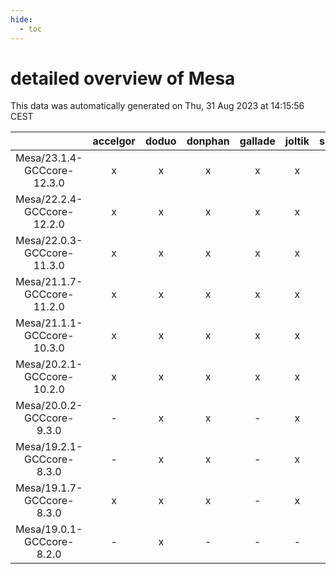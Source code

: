 ```yaml
---
hide:
  - toc
---
```


detailed overview of Mesa
=========================


This data was automatically generated on Thu, 31 Aug 2023 at 14:15:56 CEST  

| |accelgor|doduo|donphan|gallade|joltik|skitty|swalot|victini|
| :---: | :---: | :---: | :---: | :---: | :---: | :---: | :---: | :---: |
|Mesa/23.1.4-GCCcore-12.3.0|x|x|x|x|x|x|x|x|
|Mesa/22.2.4-GCCcore-12.2.0|x|x|x|x|x|x|x|x|
|Mesa/22.0.3-GCCcore-11.3.0|x|x|x|x|x|x|x|x|
|Mesa/21.1.7-GCCcore-11.2.0|x|x|x|x|x|x|x|x|
|Mesa/21.1.1-GCCcore-10.3.0|x|x|x|x|x|x|x|x|
|Mesa/20.2.1-GCCcore-10.2.0|x|x|x|x|x|x|x|x|
|Mesa/20.0.2-GCCcore-9.3.0|-|x|x|-|x|x|x|x|
|Mesa/19.2.1-GCCcore-8.3.0|-|x|x|-|x|x|-|x|
|Mesa/19.1.7-GCCcore-8.3.0|x|x|x|-|x|x|x|x|
|Mesa/19.0.1-GCCcore-8.2.0|-|x|-|-|-|-|x|-|
